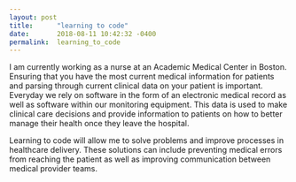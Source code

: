 ```yaml
---
layout: post
title:      "learning to code"
date:       2018-08-11 10:42:32 -0400
permalink:  learning_to_code
---
```



I am currently working as a nurse at an Academic Medical Center in Boston. Ensuring that you have the most current medical information for patients and parsing through current clinical data on your patient is important. Everyday we rely on software in the form of an electronic medical record as well as software within our monitoring equipment. This data is used to make clinical care decisions and provide information to patients on how to better manage their health once they leave the hospital. 

Learning to code will allow me to solve problems and improve processes in healthcare delivery. These solutions can include preventing medical errors from reaching the patient as well as improving communication between medical provider teams. 
